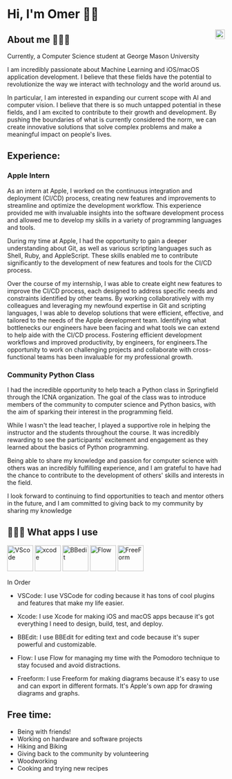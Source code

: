 # Hi, I'm Omer 👋🏽

  <a href="https://www.linkedin.com/in/notomer/">
    <img align="right" alt="Omer Khan's LinkedIN" width="22px" src="https://upload.wikimedia.org/wikipedia/commons/thumb/8/81/LinkedIn_icon.svg/144px-LinkedIn_icon.svg.png" />
  </a>  
</div>  
 
## About me 🙋🏽‍♂️


Currently, a Computer Science student at George Mason University

I am incredibly passionate about Machine Learning and iOS/macOS application development. I believe that these fields have the potential to revolutionize the way we interact with technology and the world around us.

In particular, I am interested in expanding our current scope with AI and computer vision. I believe that there is so much untapped potential in these fields, and I am excited to contribute to their growth and development. By pushing the boundaries of what is currently considered the norm, we can create innovative solutions that solve complex problems and make a meaningful impact on people's lives.

## Experience:

### Apple Intern

As an intern at Apple, I worked on the continuous integration and deployment (CI/CD) process, creating new features and improvements to streamline and optimize the development workflow. This experience provided me with invaluable insights into the software development process and allowed me to develop my skills in a variety of programming languages and tools.

During my time at Apple, I had the opportunity to gain a deeper understanding about Git, as well as various scripting languages such as Shell, Ruby, and AppleScript.  These skills enabled me to contribute significantly to the development of new features and tools for the CI/CD process.

Over the course of my internship, I was able to create eight new features to improve the CI/CD process, each designed to address specific needs and constraints identified by other teams. By working collaboratively with my colleagues and leveraging my newfound expertise in Git and scripting languages, I was able to develop solutions that were efficient, effective, and tailored to the needs of the Apple development team. Identifying what bottlenecks our engineers have been facing and what tools we can extend to help aide with the CI/CD process. Fostering efficient development workflows and improved productivity, by engineers, for engineers.The opportunity to work on challenging projects and collaborate with cross-functional teams has been invaluable for my professional growth.


### Community Python Class

I had the incredible opportunity to help teach a Python class in Springfield through the ICNA organization. The goal of the class was to introduce members of the community to computer science and Python basics, with the aim of sparking their interest in the programming field.

While I wasn't the lead teacher, I played a supportive role in helping the instructor and the students throughout the course. It was incredibly rewarding to see the participants' excitement and engagement as they learned about the basics of Python programming.

Being able to share my knowledge and passion for computer science with others was an incredibly fulfilling experience, and I am grateful to have had the chance to contribute to the development of others' skills and interests in the field.

I look forward to continuing to find opportunities to teach and mentor others in the future, and I am committed to giving back to my community by sharing my knowledge

## 👨🏽‍💻 What apps I use

<img alt="VScode" src="https://img.icons8.com/fluent/96/000000/visual-studio-code-2019.png" width="60" height="60"> <img alt="xcode" src="https://upload.wikimedia.org/wikipedia/ru/0/0c/Xcode_icon.png" width="60" height="60"> <img alt="BBedit" src="https://cdn.jim-nielsen.com/macos/1024/bbedit-2019-04-22.png" width="60" height="60"> <img alt="Flow" src="https://menubarlist.com/wp-content/uploads/2020/08/flow-logo.png" width="60" height="60"> <img alt="FreeForm" src="https://upload.wikimedia.org/wikipedia/commons/thumb/6/68/Apple_Freeform_icon.svg/1920px-Apple_Freeform_icon.svg.png?20221230141620" width="60" height="60">

In Order

* VSCode: I use VSCode for coding because it has tons of cool plugins and features that make my life easier.

* Xcode: I use Xcode for making iOS and macOS apps because it's got everything I need to design, build, test, and deploy.

* BBEdit: I use BBEdit for editing text and code because it's super powerful and customizable.

* Flow: I use Flow for managing my time with the Pomodoro technique to stay focused and avoid distractions.

* Freeform: I use Freeform for making diagrams because it's easy to use and can export in different formats. It's Apple's own app for drawing diagrams and graphs.

## Free time:
 * Being with friends!
 * Working on hardware and software projects
 * Hiking and Biking
 * Giving back to the community by volunteering
 * Woodworking
 * Cooking and trying new recipes
